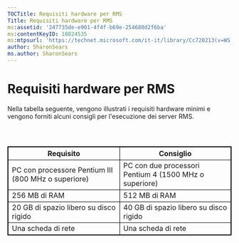 ```yaml
---
TOCTitle: Requisiti hardware per RMS
Title: Requisiti hardware per RMS
ms:assetid: '247735de-e901-4f4f-b69e-254680d2f6ba'
ms:contentKeyID: 18824535
ms:mtpsurl: 'https://technet.microsoft.com/it-it/library/Cc720213(v=WS.10)'
author: SharonSears
ms.author: SharonSears
---
```


Requisiti hardware per RMS
==========================

Nella tabella seguente, vengono illustrati i requisiti hardware minimi e vengono forniti alcuni consigli per l'esecuzione dei server RMS.

###  

 
<table style="border:1px solid black;">
<colgroup>
<col width="50%" />
<col width="50%" />
</colgroup>
<thead>
<tr class="header">
<th style="border:1px solid black;" >Requisito</th>
<th style="border:1px solid black;" >Consiglio</th>
</tr>
</thead>
<tbody>
<tr class="odd">
<td style="border:1px solid black;">PC con processore Pentium III (800 MHz o superiore)</td>
<td style="border:1px solid black;">PC con due processori Pentium 4 (1500 MHz o superiore)</td>
</tr>
<tr class="even">
<td style="border:1px solid black;">256 MB di RAM</td>
<td style="border:1px solid black;">512 MB di RAM</td>
</tr>
<tr class="odd">
<td style="border:1px solid black;">20 GB di spazio libero su disco rigido</td>
<td style="border:1px solid black;">40 GB di spazio libero su disco rigido</td>
</tr>
<tr class="even">
<td style="border:1px solid black;">Una scheda di rete</td>
<td style="border:1px solid black;">Una scheda di rete</td>
</tr>
</tbody>
</table>
